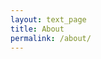 ```yaml
---
layout: text_page
title: About
permalink: /about/
---
```


<!--- This child document initializes the page in Jekyll. -->